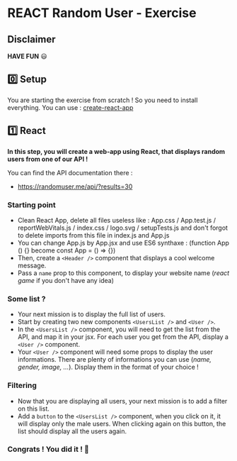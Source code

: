 # REACT Random User - Exercise
## Disclaimer

**HAVE FUN** :smiley:


## :zero: Setup

You are starting the exercise from scratch ! So you need to install everything.
You can use : [create-react-app](https://create-react-app.dev/)


## :one: React

**In this step, you will create a web-app using React, that displays random users from one of our API !**

You can find the API documentation there :

- https://randomuser.me/api/?results=30

### Starting point

- Clean React App, delete all files useless like : App.css / App.test.js / reportWebVitals.js / index.css / logo.svg / setupTests.js and don't forgot to delete imports from this file in index.js and App.js 
- You can change App.js by App.jsx and use ES6 synthaxe : (function App () {} become const App = () => {})
- Then, create a `<Header />` component that displays a cool welcome message.
- Pass a `name` prop to this component, to display your website name (_react game_ if you don't have any idea)


### Some list ?

- Your next mission is to display the full list of users.
- Start by creating two new components `<UsersList />` and `<User />`.
- In the `<UsersList />` component, you will need to get the list from the API, and map it in your jsx. For each user you get from the API, display a `<User />` component.
- Your `<User />` component will need some props to display the user informations. There are plenty of informations you can use (_name, gender, image, ..._). Display them in the format of your choice !


### Filtering

- Now that you are displaying all users, your next mission is to add a filter on this list.
- Add a `button` to the `<UsersList />` component, when you click on it, it will display only the male users. When clicking again on this button, the list should display all the users again.


### Congrats ! You did it ! :confetti_ball:
